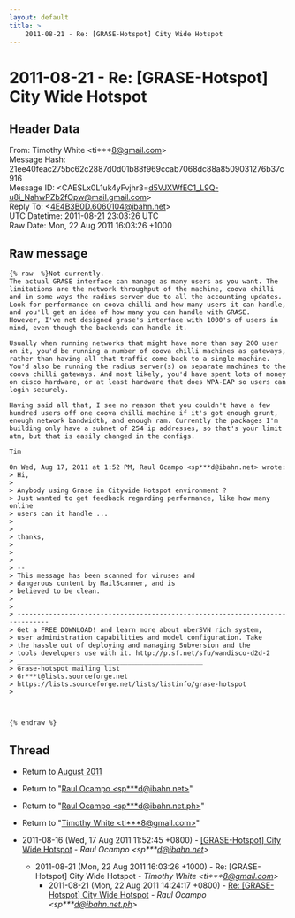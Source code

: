 ```yaml
---
layout: default
title: >
    2011-08-21 - Re: [GRASE-Hotspot] City Wide Hotspot
---
```


# 2011-08-21 - Re: [GRASE-Hotspot] City Wide Hotspot

## Header Data

From: Timothy White \<ti***8@gmail.com\><br>
Message Hash: 21ee40feac275bc62c2887d0d01b88f969ccab7068dc88a8509031276b37c916<br>
Message ID: \<CAESLx0L1uk4yFvjhr3=d5VJXWfEC1_L9Q-u8i_NahwPZb2fOpw@mail.gmail.com\><br>
Reply To: \<4E4B3B0D.6060104@ibahn.net\><br>
UTC Datetime: 2011-08-21 23:03:26 UTC<br>
Raw Date: Mon, 22 Aug 2011 16:03:26 +1000<br>

## Raw message

```
{% raw  %}Not currently.
The actual GRASE interface can manage as many users as you want. The
limitations are the network throughput of the machine, coova chilli
and in some ways the radius server due to all the accounting updates.
Look for performance on coova chilli and how many users it can handle,
and you'll get an idea of how many you can handle with GRASE.
However, I've not designed grase's interface with 1000's of users in
mind, even though the backends can handle it.

Usually when running networks that might have more than say 200 user
on it, you'd be running a number of coova chilli machines as gateways,
rather than having all that traffic come back to a single machine.
You'd also be running the radius server(s) on separate machines to the
coova chilli gateways. And most likely, you'd have spent lots of money
on cisco hardware, or at least hardware that does WPA-EAP so users can
login securely.

Having said all that, I see no reason that you couldn't have a few
hundred users off one coova chilli machine if it's got enough grunt,
enough network bandwidth, and enough ram. Currently the packages I'm
building only have a subnet of 254 ip addresses, so that's your limit
atm, but that is easily changed in the configs.

Tim

On Wed, Aug 17, 2011 at 1:52 PM, Raul Ocampo <sp***d@ibahn.net> wrote:
> Hi,
>
> Anybody using Grase in Citywide Hotspot environment ?
> Just wanted to get feedback regarding performance, like how many online
> users can it handle ...
>
>
> thanks,
>
>
>
> --
> This message has been scanned for viruses and
> dangerous content by MailScanner, and is
> believed to be clean.
>
>
> ------------------------------------------------------------------------------
> Get a FREE DOWNLOAD! and learn more about uberSVN rich system,
> user administration capabilities and model configuration. Take
> the hassle out of deploying and managing Subversion and the
> tools developers use with it. http://p.sf.net/sfu/wandisco-d2d-2
> _______________________________________________
> Grase-hotspot mailing list
> Gr***t@lists.sourceforge.net
> https://lists.sourceforge.net/lists/listinfo/grase-hotspot
>



{% endraw %}
```

## Thread

+ Return to [August 2011](/archive/2011/08)

+ Return to "[Raul Ocampo <sp***d<span>@</span>ibahn.net>](/authors/sp___d_at_ibahn_net)"
+ Return to "[Raul Ocampo <sp***d<span>@</span>ibahn.net.ph>](/authors/sp___d_at_ibahn_net_ph)"
+ Return to "[Timothy White <ti***8<span>@</span>gmail.com>](/authors/ti___8_at_gmail_com)"

+ 2011-08-16 (Wed, 17 Aug 2011 11:52:45 +0800) - [[GRASE-Hotspot] City Wide Hotspot](/archive/2011/08/53b5a42ec14157a39f150297724eeeab341f5b75a7427b1f128ba0193885adce) - _Raul Ocampo \<sp***d@ibahn.net\>_
  + 2011-08-21 (Mon, 22 Aug 2011 16:03:26 +1000) - Re: [GRASE-Hotspot] City Wide Hotspot - _Timothy White \<ti***8@gmail.com\>_
    + 2011-08-21 (Mon, 22 Aug 2011 14:24:17 +0800) - [Re: [GRASE-Hotspot] City Wide Hotspot](/archive/2011/08/ca8af977cbec6bdc9cba5504aa0f14fd9dde85989bdffcb59dc8542181ad9bbe) - _Raul Ocampo \<sp***d@ibahn.net.ph\>_

